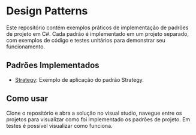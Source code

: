 # Design Patterns

Este repositório contém exemplos práticos de implementação de padrões de projeto em C#. Cada padrão é implementado em um projeto separado, com exemplos de código e testes unitários para demonstrar seu funcionamento.

## Padrões Implementados

- [Strategy](/StrategyPattern): Exemplo de aplicação do padrão Strategy.

## Como usar

Clone o repositório e abra a solução no visual studio, navegue entre os projetos para visualizar como foi implementado os padrões de projeto. Em testes é possível visualizar como funciona. 

